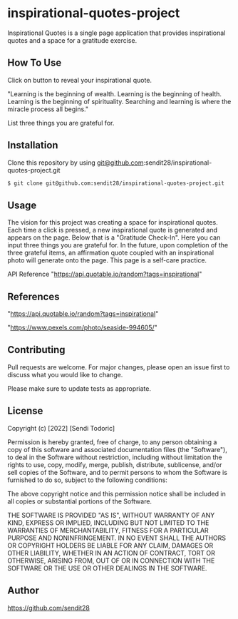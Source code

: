 # inspirational-quotes-project

Inspirational Quotes is a single page application that provides inspirational quotes and a space for a gratitude exercise.

## How To Use
Click on button to reveal your inspirational quote.

"Learning is the beginning of wealth. Learning is the beginning of health. Learning is the beginning of spirituality. Searching and learning is where the miracle process all begins."

List three things you are grateful for.

## Installation

Clone this repository by using git@github.com:sendit28/inspirational-quotes-project.git

```bash
$ git clone git@github.com:sendit28/inspirational-quotes-project.git
```

## Usage

The vision for this project was creating a space for inspirational quotes.  Each time a click is pressed, a new inspirational quote is generated and appears on the page.  Below that is a "Gratitude Check-In".  Here you can input three things you are grateful for.  In the future, upon completion of the three grateful items, an affirmation quote coupled with an inspirational photo will generate onto the page.  This page is a self-care practice.

API Reference "https://api.quotable.io/random?tags=inspirational"



## References
"https://api.quotable.io/random?tags=inspirational"
 
"https://www.pexels.com/photo/seaside-994605/"

## Contributing
Pull requests are welcome. For major changes, please open an issue first to discuss what you would like to change.

Please make sure to update tests as appropriate.

## License
Copyright (c) [2022] [Sendi Todoric]

Permission is hereby granted, free of charge, to any person obtaining a copy
of this software and associated documentation files (the "Software"), to deal
in the Software without restriction, including without limitation the rights
to use, copy, modify, merge, publish, distribute, sublicense, and/or sell
copies of the Software, and to permit persons to whom the Software is
furnished to do so, subject to the following conditions:

The above copyright notice and this permission notice shall be included in all
copies or substantial portions of the Software.

THE SOFTWARE IS PROVIDED "AS IS", WITHOUT WARRANTY OF ANY KIND, EXPRESS OR
IMPLIED, INCLUDING BUT NOT LIMITED TO THE WARRANTIES OF MERCHANTABILITY,
FITNESS FOR A PARTICULAR PURPOSE AND NONINFRINGEMENT. IN NO EVENT SHALL THE
AUTHORS OR COPYRIGHT HOLDERS BE LIABLE FOR ANY CLAIM, DAMAGES OR OTHER
LIABILITY, WHETHER IN AN ACTION OF CONTRACT, TORT OR OTHERWISE, ARISING FROM,
OUT OF OR IN CONNECTION WITH THE SOFTWARE OR THE USE OR OTHER DEALINGS IN THE
SOFTWARE.

## Author
https://github.com/sendit28
